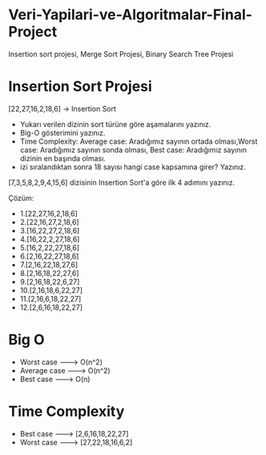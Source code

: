# Veri-Yapilari-ve-Algoritmalar-Final-Project
Insertion sort projesi,
Merge Sort Projesi,
Binary Search Tree Projesi
# Insertion Sort Projesi #
[22,27,16,2,18,6] -> Insertion Sort

- Yukarı verilen dizinin sort türüne göre aşamalarını yazınız.
- Big-O gösterimini yazınız.
- Time Complexity: Average case: Aradığımız sayının ortada olması,Worst case: Aradığımız sayının sonda olması, Best case: Aradığımız sayının dizinin en başında olması.
- izi sıralandıktan sonra 18 sayısı hangi case kapsamına girer? Yazınız.


[7,3,5,8,2,9,4,15,6] dizisinin Insertion Sort'a göre ilk 4 adımını yazınız.

Çözüm:
* 1.[22,27,16,2,18,6]
* 2.[22,16,27,2,18,6]
* 3.[16,22,27,2,18,6]
* 4.[16,22,2,27,18,6]
* 5.[16,2,22,27,18,6]
* 6.[2,16,22,27,18,6]
* 7.[2,16,22,18,27,6]
* 8.[2,16,18,22,27,6]
* 9.[2,16,18,22,6,27]
* 10.[2,16,18,6,22,27]
* 11.[2,16,6,18,22,27]
* 12.[2,6,16,18,22,27]

# Big O 
* Worst case ---> O(n^2)
* Average case ---> O(n^2)
* Best case ---> O(n)

# Time Complexity
* Best case ---> [2,6,16,18,22,27]
* Worst case ---> [27,22,18,16,6,2]




